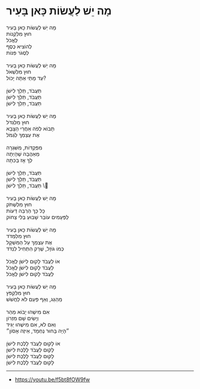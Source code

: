 # מָה יֵשׁ לַעֲשׂוֹת כָּאן בָּעִיר

מָה יֵשׁ לַעֲשׂוֹת כָּאן בָּעִיר \
חוּץ מִלִּקְנוֹת \
לֶאֱכֹל \
לְהוֹצִיא כֶּסֶף \
לִסְגֹּר פִּנּוֹת \
\
מָה יֵשׁ לַעֲשׂוֹת כָּאן בָּעִיר \
חוּץ מִלִּשְׁאֹל \
עַד מָתַי אַתָּה יָכוֹל? \
\
תַּעֲבֹד, תֵּלֵךְ לִישֹׁן \
תַּעֲבֹד, תֵּלֵךְ לִישֹׁן \
תַּעֲבֹד, תֵּלֵךְ לִישֹׁן \
\
מָה יֵשׁ לַעֲשׂוֹת כָּאן בָּעִיר \
חוּץ מִלִּגְדֹּל \
תָּבוֹא לְפֹה אַחֲרֵי הַצָּבָא \
אֶת עַצְמְךָ לִגְמֹל \
\
מִפְּקֻדּוֹת, מִשִּׁגְרָה \
מֵאַהֲבָה שֶׁהָיְתָה \
לְךָ אָז בַּכִּתָּה \
\
תַּעֲבֹד, תֵּלֵךְ לִישֹׁן \
תַּעֲבֹד, תֵּלֵךְ לִישֹׁן \
תַּעֲבֹד, תֵּלֵךְ לִישֹׁן \\
\
מָה יֵשׁ לַעֲשׂוֹת כָּאן בָּעִיר \
חוּץ מִלִּשְׁתֹּק \
כָּל כָּךְ הַרְבֵּה דֵּעוֹת \
לַפְּעָמִים עוֹבֵר שָׁבוּעַ בְּלִי צְחוֹק \
\
מָה יֵשׁ לַעֲשׂוֹת כָּאן בָּעִיר \
חוּץ מִלִּמְדֹד \
אֶת עַצְמֵךְ עַל הַמִּשְׁקָל \
כְּמוֹ גּוֹזָל, שֶׁרַק הִתְחִיל לִנְדֹּד \
\
אוֹ לַעֲבֹד לָקוּם לִישֹׁן לֶאֱכֹל \
לַעֲבֹד לָקוּם לִישֹׁן לֶאֱכֹל \
לַעֲבֹד לָקוּם לִישֹׁן לֶאֱכֹל \
\
מָה יֵשׁ לַעֲשׂוֹת כָּאן בָּעִיר \
חוּץ מִלִּקְפֹּץ \
מֵהַגַּג, וְאַף פַּעַם לֹא לַחֲשֹׁשׁ \
\
אִם מִישֶׁהוּ יָבוֹא מַהֵר \
וְיָשִׂים שָׁם מִזְרוֹן \
וְאִם לֹא, אִם מִישֶׁהוּ יַגִּיד \
״הָיָה בָּחוּר נֶחְמָד, אֵיזֶה אָסוֹן״ \
\
אוֹ לָקוּם לַעֲבֹד לָלֶכֶת לִישֹׁן \
לָקוּם לַעֲבֹד לָלֶכֶת לִישֹׁן \
לָקוּם לַעֲבֹד לָלֶכֶת לִישֹׁן \
לָקוּם לַעֲבֹד לָלֶכֶת לִישֹׁן

---
- https://youtu.be/f5bt8fOW9fw
